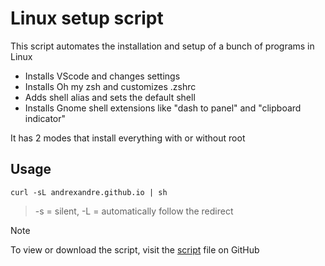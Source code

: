 # Linux setup script

This script automates the installation and setup of a bunch of programs in Linux

- Installs VScode and changes settings
- Installs Oh my zsh and customizes .zshrc
- Adds shell alias and sets the default shell
- Installs Gnome shell extensions like "dash to panel" and "clipboard indicator"

It has 2 modes that install everything with or without root

## Usage

```
curl -sL andrexandre.github.io | sh
```
> -s = silent, -L = automatically follow the redirect

> [!NOTE]
> To view or download the script, visit the [script](script) file on GitHub
